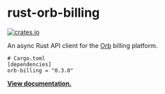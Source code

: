 # rust-orb-billing

[![crates.io](https://img.shields.io/crates/v/orb-billing.svg)](https://crates.io/crates/orb-billing)

An async Rust API client for the [Orb] billing platform.

```
# Cargo.toml
[dependencies]
orb-billing = "0.3.0"
```

**[View documentation.](https://docs.rs/orb-billing/0.3.0)**

[Orb]: https://withorb.com
